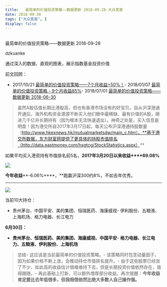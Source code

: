 ```yaml
---
title:   最简单的价值投资策略——数据更新 2018-09-28-大众宽客
date: 2018-09-30
tags: ["大众宽客", ]
display: false
---
```



## 



最简单的价值投资策略——数据更新 2018-09-28




dzkuanke




通过深入的数据、直观的图表，展示指数基金投资价值


前文回顾：
- 2017/10/21&nbsp;[最简单的价值投资策略——7个月收益+50%！](http://mp.weixin.qq.com/s?__biz=MzAwMTc1MDcwNw==&amp;mid=2648272508&amp;idx=1&amp;sn=c35ce222f0ceb73091943dc3eb116c29&amp;chksm=82f92da0b58ea4b637e6958a7ee0f4f895bb66776ca5747bddee861f6e7b4ad633e2047e4b41&amp;scene=21#wechat_redirect)- 2018/01/07&nbsp;[最简单的价值投资策略 - 9个月收益85%](http://mp.weixin.qq.com/s?__biz=MzAwMTc1MDcwNw==&amp;mid=2648272665&amp;idx=1&amp;sn=c8e41093d84783c96996cb6e2d93f194&amp;chksm=82f92cc5b58ea5d3ad1664538aebc3dbda3f5ed5aa3365ee2f4d5191b7be0624da967c5a16f3&amp;scene=21#wechat_redirect)- 2018/07/01&nbsp;[最简单的价值投资策略——数据更新 2018-06-30](http://mp.weixin.qq.com/s?__biz=MzAwMTc1MDcwNw==&amp;mid=2648272832&amp;idx=1&amp;sn=40aabb523966b94af2950d94337b9d74&amp;chksm=82f92c1cb58ea50ac5b8b93adafc6467f8a032f79955c977dfa8714aeb50ce29a93a90ee658b&amp;scene=21#wechat_redirect)


> 虽然A股估值长期比港股高，但也有香港市场没有的好宝贝。自从沪深港通开通后，海外机构资金源源不断买入他们眼中最稀缺、最有价值的A股，砸进几千亿并长期持有（因为根本无法快速退出）。神奇之处是，买入信息是明盘！因为港交所自2017年3月17日起，每天公布沪深港通持股数量（http://www.hkexnews.hk/mutualmarketsdw/main_c.htm）。**基于港交所数据，东方财富网提供了更具体的持股市值排名（http://data.eastmoney.com/hsgtcg/StockStatistics.aspx）**



如果平均买入港资持有市值排名前5名，**2017年3月20日以来收益****69.08%**





<img class="" data-copyright="0" data-ratio="0.3806366047745358" data-s="300,640" src="https://mmbiz.qpic.cn/mmbiz_png/PKw3FQPmhIheibnqCslicyEqCH6s8VOrVeN0X8EZ64QLvH1TmdxyC1XytEtevFebrXhicKkCdkqd4bgH2ZJvqewcA/640?wx_fmt=png" data-type="png" data-w="1508" style=""/>



**今年收益****-6.06%****，**跑赢沪深300约8%，不如去年优秀。

****

<img class="" data-copyright="0" data-ratio="0.38461538461538464" data-s="300,640" src="https://mmbiz.qpic.cn/mmbiz_png/PKw3FQPmhIheibnqCslicyEqCH6s8VOrVeibj6EzeZo0I4O0AVRYnVDYQwibnP0L3RBHOrD10JcFLoXTeElhtUnAKA/640?wx_fmt=png" data-type="png" data-w="1508" style=""/>

当前10大持仓：
- 贵州茅台、中国平安、美的集团、恒瑞医药、海康威视- 伊利股份、五粮液、上海机场、格力电器、长江电力


**6月30日：**
- **贵州茅台、恒瑞医药、美的集团、海康威视、中国平安**- **格力电器、长江电力、五粮液、伊利股份、上海机场**


> 总结- 这应该是当前最简单的价值投资策略。- 该策略同时包含动量因子，因为如果价格不断上涨，会推动持仓市值排名提升。- 由于这些股票已经涨了不少，如此高的收益估计很难维持下去，但是长期投资价值依然存在，值得跟随。- 再此基础上打新，可以额外增厚部分收益。再次提醒：**今年收益肯定要比去年低很多，但我相信依然比绝大多数人自己操作强。 &nbsp; &nbsp;&nbsp;**